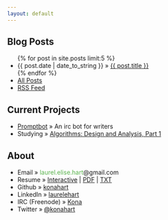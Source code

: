 ```yaml
---
layout: default
---
```


## Blog Posts
<ul class="posts">
{% for post in site.posts limit:5 %}
<li><span>{{ post.date | date_to_string }}</span> &raquo; <a href="{{ post.url }}">{{ post.title }}</a></li>
{% endfor %}
<li><a href="/posts.html">All Posts</a></li>
<li><a href="/feed.xml">RSS Feed</a></li>
</ul>

## Current Projects

<ul class="posts">
<li><a href="/promptbot">Promptbot</a> &raquo; An irc bot for writers</li>
<li>Studying  &raquo; <a href="https://www.coursera.org/course/algo">Algorithms: Design and Analysis, Part 1</a></li>
</ul>

## About

<ul class="posts">
<li>Email &raquo; <span style="color:#59B34C">laurel.elise.hart</span>&#64;gmail&#46;com</li>
<li>Resume &raquo; <a href="resume">Interactive</a> | <a href="resume/resume.pdf">PDF</a> | <a href="resume/resume.txt">TXT</a></li>
<li>Github &raquo; <a href="http://github.com/konahart">konahart</a></li>
<li>LinkedIn &raquo; <a href="http://www.linkedin.com/in/laurelehart">laurelehart</a></li>
<li>IRC (Freenode) &raquo; <a href="https://freenode.net/">Kona</a></li>
<li>Twitter &raquo; <a href="https://twitter.com/konahart"><span style="color:#000000">@</span>konahart</a></li>
</li>
</ul>
